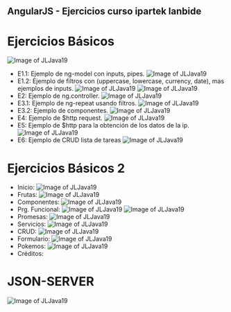 ## AngularJS - Ejercicios curso ipartek lanbide
# Ejercicios Básicos
![Image of JLJava19](https://github.com/JLJava19/AngularJS/blob/master/images/EjerciciosBasicos.png)
- E1.1: Ejemplo de ng-model con inputs, pipes.
![Image of JLJava19](https://github.com/JLJava19/AngularJS/blob/master/images/Inicio.png)
- E1.2: Ejemplo de filtros con (uppercase, lowercase, currency, date), mas ejemplos de inputs.
![Image of JLJava19](https://github.com/JLJava19/AngularJS/blob/master/images/filtros.png)
![Image of JLJava19](https://github.com/JLJava19/AngularJS/blob/master/images/ng-model.png)
- E2: Ejemplo de ng.controller.
![Image of JLJava19](https://github.com/JLJava19/AngularJS/blob/master/images/ng-model0.png)
- E3.1: Ejemplo de ng-repeat usando filtros.
![Image of JLJava19](https://github.com/JLJava19/AngularJS/blob/master/images/ng-repeat.png)
- E3.2: Ejemplo de componentes.
![Image of JLJava19](https://github.com/JLJava19/AngularJS/blob/master/images/componentes2.png)
- E4: Ejemplo de $http request.
![Image of JLJava19](https://github.com/JLJava19/AngularJS/blob/master/images/http-request.png)
- E5: Ejemplo de $http para la obtención de los datos de la ip.
![Image of JLJava19](https://github.com/JLJava19/AngularJS/blob/master/images/ips.png)
- E6: Ejemplo de CRUD lista de tareas
![Image of JLJava19](https://github.com/JLJava19/AngularJS/blob/master/images/lista-tareas.png)

# Ejercicios Básicos 2
- Inicio: 
![Image of JLJava19](https://github.com/JLJava19/AngularJS/blob/master/images/Inicio.png)
- Frutas:
![Image of JLJava19](https://github.com/JLJava19/AngularJS/blob/master/images/frutas.png)
- Componentes:
![Image of JLJava19](https://github.com/JLJava19/AngularJS/blob/master/images/componente.png)
- Prg. Funcional:
![Image of JLJava19](https://github.com/JLJava19/AngularJS/blob/master/images/prog-funcional1.png)
![Image of JLJava19](https://github.com/JLJava19/AngularJS/blob/master/images/prog-funcional2.png)
- Promesas: 
![Image of JLJava19](https://github.com/JLJava19/AngularJS/blob/master/images/promesas.png)
- Servicios:
![Image of JLJava19](https://github.com/JLJava19/AngularJS/blob/master/images/Servicios.png)
- CRUD:
![Image of JLJava19](https://github.com/JLJava19/AngularJS/blob/master/images/lista-tareas.png)
- Formulario: 
![Image of JLJava19](https://github.com/JLJava19/AngularJS/blob/master/images/formulario.png)
- Pokemos:
![Image of JLJava19](https://github.com/JLJava19/AngularJS/blob/master/images/pokemos.png)
- Créditos:

# JSON-SERVER
![Image of JLJava19](https://github.com/JLJava19/AngularJS/blob/master/images/json-server.png)